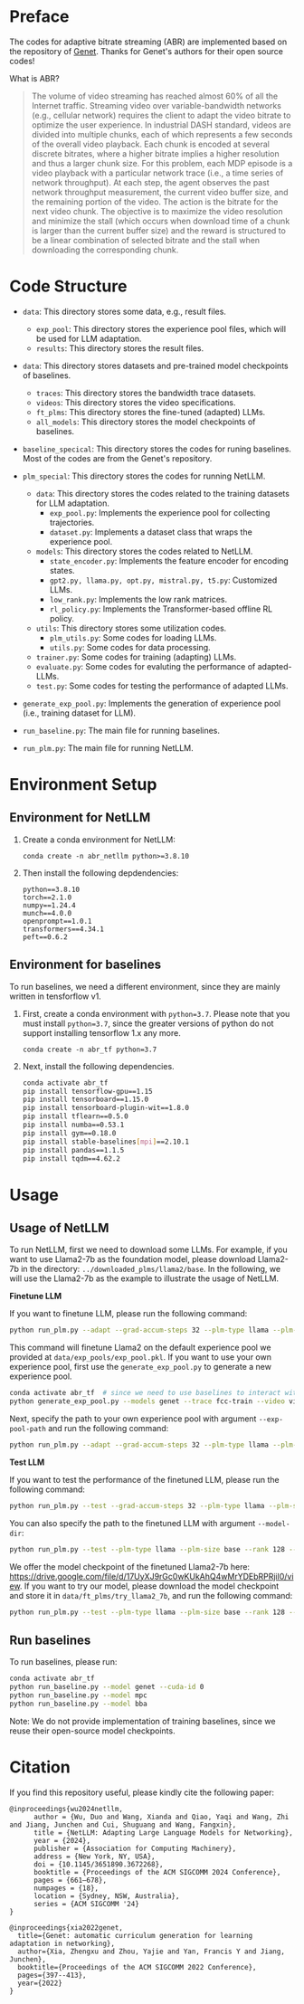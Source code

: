 # Preface
The codes for adaptive bitrate streaming (ABR) are implemented based on the repository of [Genet](https://github.com/GenetProject/Genet/tree/main). Thanks for Genet's authors for their open source codes!

What is ABR?
> The volume of video streaming has reached almost 60% of all the Internet traffic. Streaming video over variable-bandwidth networks (e.g., cellular network) requires the client to adapt the video bitrate to optimize the user experience. In industrial DASH standard, videos are
divided into multiple chunks, each of which represents a few seconds of the overall video playback. Each chunk is encoded at several discrete bitrates, where a higher bitrate implies a higher resolution and thus a larger chunk size. For this problem, each MDP episode is a video playback with a particular network trace (i.e., a time series of network throughput). At each step, the agent observes the past network throughput measurement, the current video buffer size, and the remaining portion of the video. The action is the bitrate for the next video chunk. The objective is to maximize the video resolution and minimize the stall (which occurs when download time of a chunk is larger than the current buffer size) and the reward
is structured to be a linear combination of selected bitrate and the stall when downloading the corresponding chunk.

# Code Structure
- `data`: This directory stores some data, e.g., result files.
   - `exp_pool`: This directory stores the experience pool files, which will be used for LLM adaptation.
   - `results`: This directory stores the result files.

- `data`: This directory stores datasets and pre-trained model checkpoints of baselines.
   - `traces`: This directory stores the bandwidth trace datasets.
   - `videos`: This directory stores the video specifications.
   - `ft_plms`: This directory stores the fine-tuned (adapted) LLMs.
   - `all_models`: This directory stores the model checkpoints of baselines.

- `baseline_specical`: This directory stores the codes for runing baselines. Most of the codes are from the Genet's repository.
- `plm_special`: This directory stores the codes for running NetLLM.
   - `data`: This directory stores the codes related to the training datasets for LLM adaptation.
      - `exp_pool.py`: Implements the experience pool for collecting trajectories.
      - `dataset.py`: Implements a dataset class that wraps the experience pool.
    - `models`: This directory stores the codes related to NetLLM.
      - `state_encoder.py`: Implements the feature encoder for encoding states.
      - `gpt2.py, llama.py, opt.py, mistral.py, t5.py`: Customized LLMs.
      - `low_rank.py`: Implements the low rank matrices.
      - `rl_policy.py`: Implements the Transformer-based offline RL policy.
    - `utils`: This directory stores some utilization codes.
      - `plm_utils.py`: Some codes for loading LLMs.
      - `utils.py`: Some codes for data processing.
    - `trainer.py`: Some codes for training (adapting) LLMs. 
    - `evaluate.py`: Some codes for evaluting the performance of adapted-LLMs.
    - `test.py`: Some codes for testing the performance of adapted LLMs.
- `generate_exp_pool.py`: Implements the generation of experience pool (i.e., training dataset for LLM).
- `run_baseline.py`: The main file for running baselines. 
- `run_plm.py`: The main file for running NetLLM.

# Environment Setup
## Environment for NetLLM
1. Create a conda environment for NetLLM:

   `conda create -n abr_netllm python>=3.8.10`

2. Then install the following depdendencies:

   ```
   python==3.8.10
   torch==2.1.0
   numpy==1.24.4
   munch==4.0.0
   openprompt==1.0.1
   transformers==4.34.1
   peft==0.6.2
   ```

## Environment for baselines
To run baselines, we need a different environment, since they are mainly written in tensforflow v1.

1. First, create a conda environment with `python=3.7`. Please note that you must install `python=3.7`, since the greater versions of python do not support installing tensorflow 1.x any more.

   `conda create -n abr_tf python=3.7`

2. Next, install the following dependencies.
   ```sh
   conda activate abr_tf
   pip install tensorflow-gpu==1.15
   pip install tensorboard==1.15.0
   pip install tensorboard-plugin-wit==1.8.0
   pip install tflearn==0.5.0
   pip install numba==0.53.1
   pip install gym==0.18.0
   pip install stable-baselines[mpi]==2.10.1
   pip install pandas==1.1.5
   pip install tqdm==4.62.2
   ```
# Usage
## Usage of NetLLM
To run NetLLM, first we need to download some LLMs. For example, if you want to use Llama2-7b as the foundation model, please download Llama2-7b in the directory: `../downloaded_plms/llama2/base`. In the following, we will use the Llama2-7b as the example to illustrate the usage of NetLLM.

**Finetune LLM**

If you want to finetune LLM, please run the following command:
```sh
python run_plm.py --adapt --grad-accum-steps 32 --plm-type llama --plm-size base --rank 128 --device cuda:0 --lr 0.0001 --warmup-steps 2000 --num-epochs 80 --eval-per-epoch 2 
```
This command will finetune Llama2 on the default experience pool we provided at `data/exp_pools/exp_pool.pkl`.
If you want to use your own experience pool, first use the `generate_exp_pool.py` to generate a new experience pool.
```sh
conda activate abr_tf  # since we need to use baselines to interact with environments, we need to activate the baseline environment first.
python generate_exp_pool.py --models genet --trace fcc-train --video video1 --trace-num 100 --cuda-id 0
```
Next, specify the path to your own experience pool with argument `--exp-pool-path` and run the following command:
```sh
python run_plm.py --adapt --grad-accum-steps 32 --plm-type llama --plm-size base --rank 128 --device cuda:0 --lr 0.0001 --warmup-steps 2000 --num-epochs 80 --eval-per-epoch 2--exp-pool-path your_exp_pool_path
```

**Test LLM**

If you want to test the performance of the finetuned LLM, please run the following command:
```sh
python run_plm.py --test --grad-accum-steps 32 --plm-type llama --plm-size base --rank 128 --device cuda:0 --lr 0.0001 --warmup-steps 2000 --num-epochs 80 --eval-per-epoch 2
```
You can also specify the path to the finetuned LLM with argument `--model-dir`:
```sh
python run_plm.py --test --plm-type llama --plm-size base --rank 128 --device cuda:0 --model-dir you_finetune_llm_dir
```

We offer the model checkpoint of the finetuned Llama2-7b here: https://drive.google.com/file/d/17UyXJ9rGc0wKUkAhQ4wMrYDEbRPRjil0/view. If you want to try our model, please download the model checkpoint and store it in `data/ft_plms/try_llama2_7b`, and run the following command:
```sh
python run_plm.py --test --plm-type llama --plm-size base --rank 128 --device cuda:0 --model-dir  data/ft_plms/try_llama2_7b
```

## Run baselines

To run baselines, please run:
```sh
conda activate abr_tf
python run_baseline.py --model genet --cuda-id 0
python run_baseline.py --model mpc 
python run_baseline.py --model bba 
```

Note: We do not provide implementation of training baselines, since we reuse their open-source model checkpoints.

# Citation
If you find this repository useful, please kindly cite the following paper:
```
@inproceedings{wu2024netllm,
      author = {Wu, Duo and Wang, Xianda and Qiao, Yaqi and Wang, Zhi and Jiang, Junchen and Cui, Shuguang and Wang, Fangxin},
      title = {NetLLM: Adapting Large Language Models for Networking},
      year = {2024},
      publisher = {Association for Computing Machinery},
      address = {New York, NY, USA},
      doi = {10.1145/3651890.3672268},
      booktitle = {Proceedings of the ACM SIGCOMM 2024 Conference},
      pages = {661–678},
      numpages = {18},
      location = {Sydney, NSW, Australia},
      series = {ACM SIGCOMM '24}
}

@inproceedings{xia2022genet,
  title={Genet: automatic curriculum generation for learning adaptation in networking},
  author={Xia, Zhengxu and Zhou, Yajie and Yan, Francis Y and Jiang, Junchen},
  booktitle={Proceedings of the ACM SIGCOMM 2022 Conference},
  pages={397--413},
  year={2022}
}
```
